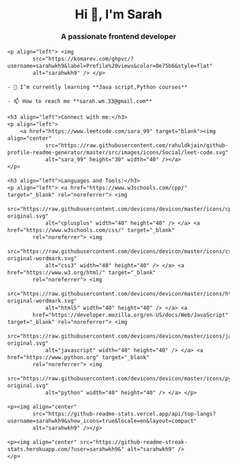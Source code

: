 <!DOCTYPE html>
<html>

<body>
    <h1 align="center">Hi 👋, I'm Sarah</h1>
    <h3 align="center">A passionate frontend developer</h3>

    <p align="left"> <img
            src="https://komarev.com/ghpvc/?username=sarahwkh9&label=Profile%20views&color=0e75b6&style=flat"
            alt="sarahwkh9" /> </p>

    - 🌱 I’m currently learning **Java script,Python courses**

    - 📫 How to reach me **sarah.wm.33@gmail.com**

    <h3 align="left">Connect with me:</h3>
    <p align="left">
        <a href="https://www.leetcode.com/sara_99" target="blank"><img align="center"
                src="https://raw.githubusercontent.com/rahuldkjain/github-profile-readme-generator/master/src/images/icons/Social/leet-code.svg"
                alt="sara_99" height="30" width="40" /></a>
    </p>

    <h3 align="left">Languages and Tools:</h3>
    <p align="left"> <a href="https://www.w3schools.com/cpp/" target="_blank" rel="noreferrer"> <img
                src="https://raw.githubusercontent.com/devicons/devicon/master/icons/cplusplus/cplusplus-original.svg"
                alt="cplusplus" width="40" height="40" /> </a> <a href="https://www.w3schools.com/css/" target="_blank"
            rel="noreferrer"> <img
                src="https://raw.githubusercontent.com/devicons/devicon/master/icons/css3/css3-original-wordmark.svg"
                alt="css3" width="40" height="40" /> </a> <a href="https://www.w3.org/html/" target="_blank"
            rel="noreferrer"> <img
                src="https://raw.githubusercontent.com/devicons/devicon/master/icons/html5/html5-original-wordmark.svg"
                alt="html5" width="40" height="40" /> </a> <a
            href="https://developer.mozilla.org/en-US/docs/Web/JavaScript" target="_blank" rel="noreferrer"> <img
                src="https://raw.githubusercontent.com/devicons/devicon/master/icons/javascript/javascript-original.svg"
                alt="javascript" width="40" height="40" /> </a> <a href="https://www.python.org" target="_blank"
            rel="noreferrer"> <img
                src="https://raw.githubusercontent.com/devicons/devicon/master/icons/python/python-original.svg"
                alt="python" width="40" height="40" /> </a> </p>

    <p><img align="center"
            src="https://github-readme-stats.vercel.app/api/top-langs?username=sarahwkh9&show_icons=true&locale=en&layout=compact"
            alt="sarahwkh9" /></p>

    <p><img align="center" src="https://github-readme-streak-stats.herokuapp.com/?user=sarahwkh9&" alt="sarahwkh9" />
    </p>





</body>





</html>
